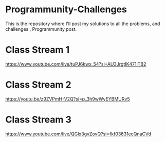 # Programmunity-Challenges
This is the repository where I'll post my solutions to all the problems, and challenges , Programmunity post.

# Class Stream 1
https://www.youtube.com/live/tuPJ6kwx_54?si=AU3JrgtIK471lTB2

# Class Stream 2
https://youtu.be/z9ZVPmH-V2Q?si=p_3h9wWyEYBMURv5

# Class Stream 3
https://www.youtube.com/live/QGlx3gvZovQ?si=fkf03631ecQnaCVd
